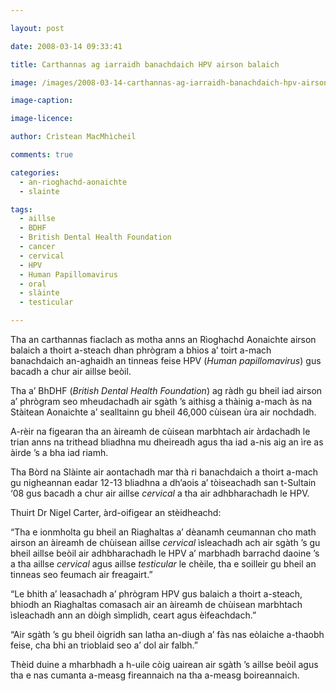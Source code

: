 ```yaml
---

layout: post

date: 2008-03-14 09:33:41

title: Carthannas ag iarraidh banachdaich HPV airson balaich

image: /images/2008-03-14-carthannas-ag-iarraidh-banachdaich-hpv-airson-balaich.jpg

image-caption:

image-licence:

author: Crìstean MacMhìcheil

comments: true

categories:
  - an-rioghachd-aonaichte
  - slainte

tags:
  - aillse
  - BDHF
  - British Dental Health Foundation
  - cancer
  - cervical
  - HPV
  - Human Papillomavirus
  - oral
  - slàinte
  - testicular

---
```


Tha an carthannas fiaclach as motha anns an Rìoghachd Aonaichte airson balaich a thoirt a-steach dhan phrògram a bhios a’ toirt a-mach banachdaich an-aghaidh an tinneas feise HPV (_Human papillomavirus_) gus bacadh a chur air aillse beòil.

<!--more-->

Tha a’ BhDHF (_British Dental Health Foundation_) ag ràdh gu bheil iad airson a’ phrògram seo mheudachadh air sgàth ’s aithisg a thàinig a-mach às na Stàitean Aonaichte a’ sealltainn gu bheil 46,000 cùisean ùra air nochdadh.

A-rèir na figearan tha an àireamh de cùisean marbhtach air àrdachadh le trian anns na trithead bliadhna mu dheireadh agus tha iad a-nis aig an ìre as àirde ’s a bha iad riamh.

Tha Bòrd na Slàinte air aontachadh mar thà ri banachdaich a thoirt a-mach gu nigheannan eadar 12-13 bliadhna a dh’aois a’ tòiseachadh san t-Sultain ‘08 gus bacadh a chur air aillse _cervical_ a tha air adhbharachadh le HPV.

Thuirt Dr Nigel Carter, àrd-oifigear an stèidheachd:

“Tha e ionmholta gu bheil an Riaghaltas a’ dèanamh ceumannan cho math airson an àireamh de chùisean aillse _cervical_ ìsleachadh ach air sgàth ’s gu bheil aillse beòil air adhbharachadh le HPV a’ marbhadh barrachd daoine ’s a tha aillse _cervical_ agus aillse _testicular_ le chèile, tha e soilleir gu bheil an tinneas seo feumach air freagairt.”

“Le bhith a’ leasachadh a’ phrògram HPV gus balaich a thoirt a-steach, bhiodh an Riaghaltas comasach air an àireamh de chùisean marbhtach ìsleachadh ann an dòigh sìmplidh, ceart agus èifeachdach.”

“Air sgàth ’s gu bheil òigridh san latha an-diugh a’ fàs nas eòlaiche a-thaobh feise, cha bhi an trioblaid seo a’ dol air falbh.”

Thèid duine a mharbhadh a h-uile còig uairean air sgàth ’s aillse beòil agus tha e nas cumanta a-measg fireannaich na tha a-measg boireannaich.
